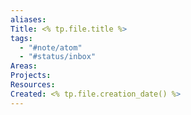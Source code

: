 ```yaml
---
aliases: 
Title: <% tp.file.title %>
tags:
  - "#note/atom"
  - "#status/inbox"
Areas: 
Projects: 
Resources: 
Created: <% tp.file.creation_date() %>
---
```

